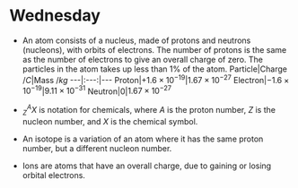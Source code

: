 # Wednesday

- An atom consists of a nucleus, made of protons and neutrons (nucleons), with orbits of electrons. The number of protons is the same as the number of electrons to give an overall charge of zero. The   particles in the atom takes up less than 1% of the atom. 
Particle|Charge $/C$|Mass $/kg$
---|:---:|---
Proton|$+1.6\times10^{-19}$|$1.67\times10^{-27}$
Electron|$-1.6\times10^{-19}$|$9.11\times10^{-31}$
Neutron|0|$1.67\times10^{-27}$

- $^A_ZX$ is notation for chemicals, where $A$ is the proton number, $Z$ is the nucleon number, and $X$ is the chemical symbol.
- An isotope is a variation of an atom where it has the same proton number, but a different nucleon number.
- Ions are atoms that have an overall charge, due to gaining or losing orbital electrons.